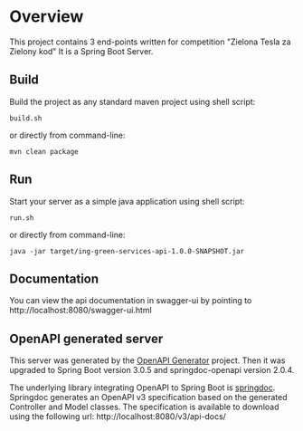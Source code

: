 # Overview

This project contains 3 end-points written for competition "Zielona Tesla za Zielony kod"
It is a Spring Boot Server.

## Build
Build the project as any standard maven project using shell script:

    build.sh
    
or directly from command-line:

    mvn clean package

## Run
Start your server as a simple java application using shell script:

    run.sh

or directly from command-line:

    java -jar target/ing-green-services-api-1.0.0-SNAPSHOT.jar


## Documentation
You can view the api documentation in swagger-ui by pointing to
http://localhost:8080/swagger-ui.html

## OpenAPI generated server
This server was generated by the [OpenAPI Generator](https://openapi-generator.tech) project. Then it was upgraded to Spring Boot version 3.0.5 and springdoc-openapi version 2.0.4.

The underlying library integrating OpenAPI to Spring Boot is [springdoc](https://springdoc.org).
Springdoc generates an OpenAPI v3 specification based on the generated Controller and Model classes.
The specification is available to download using the following url:
http://localhost:8080/v3/api-docs/


